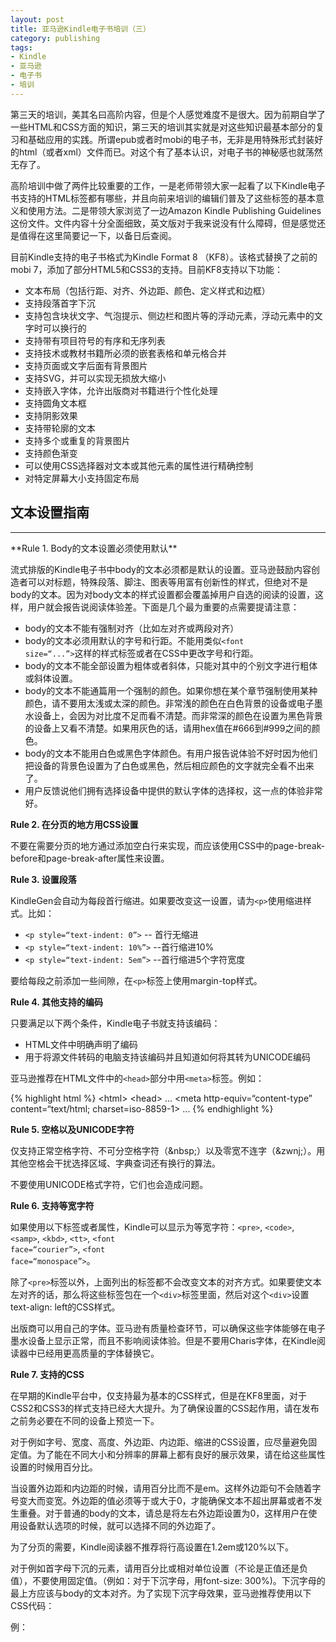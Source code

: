 ```yaml
---
layout: post
title: 亚马逊Kindle电子书培训（三）
category: publishing
tags:
- Kindle
- 亚马逊
- 电子书
- 培训
---
```

第三天的培训，美其名曰高阶内容，但是个人感觉难度不是很大。因为前期自学了一些HTML和CSS方面的知识，第三天的培训其实就是对这些知识最基本部分的复习和基础应用的实践。所谓epub或者时mobi的电子书，无非是用特殊形式封装好的html（或者xml）文件而已。对这个有了基本认识，对电子书的神秘感也就荡然无存了。
<!--more-->

高阶培训中做了两件比较重要的工作，一是老师带领大家一起看了以下Kindle电子书支持的HTML标签都有哪些，并且向前来培训的编辑们普及了这些标签的基本意义和使用方法。二是带领大家浏览了一边Amazon Kindle Publishing Guidelines这份文件。文件内容十分全面细致，英文版对于我来说没有什么障碍，但是感觉还是值得在这里简要记一下，以备日后查阅。

目前Kindle支持的电子书格式为Kindle Format 8 （KF8）。该格式替换了之前的mobi 7，添加了部分HTML5和CSS3的支持。目前KF8支持以下功能：

* 文本布局（包括行距、对齐、外边距、颜色、定义样式和边框）
* 支持段落首字下沉
* 支持包含块状文字、气泡提示、侧边栏和图片等的浮动元素，浮动元素中的文字时可以换行的
* 支持带有项目符号的有序和无序列表
* 支持技术或教材书籍所必须的嵌套表格和单元格合并
* 支持页面或文字后面有背景图片
* 支持SVG，并可以实现无损放大缩小
* 支持嵌入字体，允许出版商对书籍进行个性化处理
* 支持圆角文本框
* 支持阴影效果
* 支持带轮廓的文本
* 支持多个或重复的背景图片
* 支持颜色渐变
* 可以使用CSS选择器对文本或其他元素的属性进行精确控制
* 对特定屏幕大小支持固定布局

## 文本设置指南
<hr>
**Rule 1. Body的文本设置必须使用默认**

流式排版的Kindle电子书中body的文本必须都是默认的设置。亚马逊鼓励内容创造者可以对标题，特殊段落、脚注、图表等用富有创新性的样式，但绝对不是body的文本。因为对body文本的样式设置都会覆盖掉用户自选的阅读的设置，这样，用户就会报告说阅读体验差。下面是几个最为重要的点需要提请注意：
* body的文本不能有强制对齐（比如左对齐或两段对齐）
* body的文本必须用默认的字号和行距。不能用类似<code>&lt;font size=“...”></code>这样的样式标签或者在CSS中更改字号和行距。
* body的文本不能全部设置为粗体或者斜体，只能对其中的个别文字进行粗体或斜体设置。
* body的文本不能通篇用一个强制的颜色。如果你想在某个章节强制使用某种颜色，请不要用太浅或太深的颜色。非常浅的颜色在白色背景的设备或电子墨水设备上，会因为对比度不足而看不清楚。而非常深的颜色在设置为黑色背景的设备上又看不清楚。如果用灰色的话，请用hex值在#666到#999之间的颜色。
* body的文本不能用白色或黑色字体颜色。有用户报告说体验不好时因为他们把设备的背景色设置为了白色或黑色，然后相应颜色的文字就完全看不出来了。
* 用户反馈说他们拥有选择设备中提供的默认字体的选择权，这一点的体验非常好。

**Rule 2. 在分页的地方用CSS设置**

不要在需要分页的地方通过添加空白行来实现，而应该使用CSS中的page-break-before和page-break-after属性来设置。

**Rule 3. 设置段落**

KindleGen会自动为每段首行缩进。如果要改变这一设置，请为<code>&lt;p></code>使用缩进样式。比如：
* <code>&lt;p style=“text-indent: 0”></code> -- 首行无缩进
* <code>&lt;p style=“text-indent: 10%”></code> --首行缩进10%
* <code>&lt;p style=“text-indent: 5em”></code> --首行缩进5个字符宽度

要给每段之前添加一些间隙，在<code>&lt;p></code>标签上使用margin-top样式。

**Rule 4. 其他支持的编码**

只要满足以下两个条件，Kindle电子书就支持该编码：
* HTML文件中明确声明了编码
* 用于将源文件转码的电脑支持该编码并且知道如何将其转为UNICODE编码

亚马逊推荐在HTML文件中的<code>&lt;head></code>部分中用<code>&lt;meta></code>标签。例如：

{% highlight html %}
&lt;html&gt;
&lt;head&gt;
...
&lt;meta http-equiv=“content-type” content=“text/html; charset=iso-8859-1&gt;
...
{% endhighlight %}

**Rule 5. 空格以及UNICODE字符**

仅支持正常空格字符、不可分空格字符（\&nbsp;）以及零宽不连字（\&zwnj;）。用其他空格会干扰选择区域、字典查词还有换行的算法。

不要使用UNICODE格式字符，它们也会造成问题。

**Rule 6. 支持等宽字符**

如果使用以下标签或者属性，Kindle可以显示为等宽字符：<code>&lt;pre></code>, <code>&lt;code></code>, <code>&lt;samp></code>, <code>&lt;kbd></code>, <code>&lt;tt></code>, <code>&lt;font face=“courier”></code>, <code>&lt;font face=“monospace”></code>。

除了<code>&lt;pre></code>标签以外，上面列出的标签都不会改变文本的对齐方式。如果要使文本左对齐的话，那么将这些标签包在一个<code>&lt;div></code>标签里面，然后对这个<code>&lt;div></code>设置text-align: left的CSS样式。

出版商可以用自己的字体。亚马逊有质量检查环节，可以确保这些字体能够在电子墨水设备上显示正常，而且不影响阅读体验。但是不要用Charis字体，在Kindle阅读器中已经用更高质量的字体替换它。

**Rule 7. 支持的CSS**

在早期的Kindle平台中，仅支持最为基本的CSS样式，但是在KF8里面，对于CSS2和CSS3的样式支持已经大大提升。为了确保设置的CSS起作用，请在发布之前务必要在不同的设备上预览一下。

对于例如字号、宽度、高度、外边距、内边距、缩进的CSS设置，应尽量避免固定值。为了能在不同大小和分辨率的屏幕上都有良好的展示效果，请在给这些属性设置的时候用百分比。

当设置外边距和内边距的时候，请用百分比而不是em。这样外边距句不会随着字号变大而变宽。外边距的值必须等于或大于0，才能确保文本不超出屏幕或者不发生重叠。对于普通的body的文本，请总是将左右外边距设置为0，这样用户在使用设备默认选项的时候，就可以选择不同的外边距了。

为了分页的需要，Kindle阅读器不推荐将行高设置在1.2em或120%以下。

对于例如首字母下沉的元素，请用百分比或相对单位设置（不论是正值还是负值），不要使用固定值。（例如：对于下沉字母，用font-size: 300%)。下沉字母的最上方应该与body的文本对齐。为了实现下沉字母效果，亚马逊推荐使用以下CSS代码：

例：

